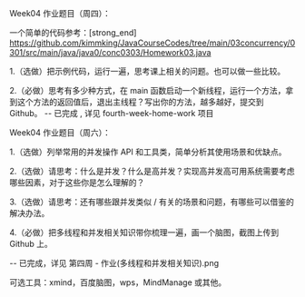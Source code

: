Week04 作业题目（周四）：

一个简单的代码参考：[strong_end] https://github.com/kimmking/JavaCourseCodes/tree/main/03concurrency/0301/src/main/java/java0/conc0303/Homework03.java

1.（选做）把示例代码，运行一遍，思考课上相关的问题。也可以做一些比较。

2.（必做）思考有多少种方式，在 main 函数启动一个新线程，运行一个方法，拿到这个方法的返回值后，退出主线程？写出你的方法，越多越好，提交到 Github。
-- 已完成 , 详见 fourth-week-home-work 项目

Week04 作业题目（周六）：

1.（选做）列举常用的并发操作 API 和工具类，简单分析其使用场景和优缺点。

2.（选做）请思考：什么是并发？什么是高并发？实现高并发高可用系统需要考虑哪些因素，对于这些你是怎么理解的？

3.（选做）请思考：还有哪些跟并发类似 / 有关的场景和问题，有哪些可以借鉴的解决办法。

4.（必做）把多线程和并发相关知识带你梳理一遍，画一个脑图，截图上传到 Github 上。

-- 已完成，详见 第四周 - 作业(多线程和并发相关知识).png

可选工具：xmind，百度脑图，wps，MindManage 或其他。